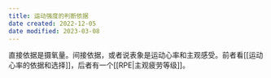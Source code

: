 ```yaml
---
title: 运动强度的判断依据
date created: 2022-12-05
date modified: 2023-03-08
---
```


直接依据是摄氧量。间接依据，或者说表象是运动心率和主观感受。前者看[[运动心率的依据和选择]]，后者有一个[[RPE|主观疲劳等级]]。
